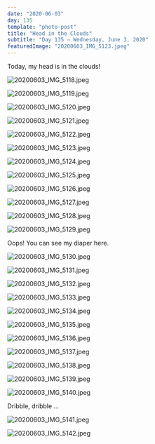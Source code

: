 ```yaml
---
date: "2020-06-03"
day: 135
template: "photo-post"
title: "Head in the Clouds"
subtitle: "Day 135 – Wednesday, June 3, 2020"
featuredImage: "20200603_IMG_5123.jpeg"
---
```


Today, my head is in the clouds!

![20200603_IMG_5118.jpeg](20200603_IMG_5118.jpeg)

![20200603_IMG_5119.jpeg](20200603_IMG_5119.jpeg)

![20200603_IMG_5120.jpeg](20200603_IMG_5120.jpeg)

![20200603_IMG_5121.jpeg](20200603_IMG_5121.jpeg)

![20200603_IMG_5122.jpeg](20200603_IMG_5122.jpeg)

![20200603_IMG_5123.jpeg](20200603_IMG_5123.jpeg)

![20200603_IMG_5124.jpeg](20200603_IMG_5124.jpeg)

![20200603_IMG_5125.jpeg](20200603_IMG_5125.jpeg)

![20200603_IMG_5126.jpeg](20200603_IMG_5126.jpeg)

![20200603_IMG_5127.jpeg](20200603_IMG_5127.jpeg)

![20200603_IMG_5128.jpeg](20200603_IMG_5128.jpeg)

![20200603_IMG_5129.jpeg](20200603_IMG_5129.jpeg)

Oops! You can see my diaper here.

![20200603_IMG_5130.jpeg](20200603_IMG_5130.jpeg)

![20200603_IMG_5131.jpeg](20200603_IMG_5131.jpeg)

![20200603_IMG_5132.jpeg](20200603_IMG_5132.jpeg)

![20200603_IMG_5133.jpeg](20200603_IMG_5133.jpeg)

![20200603_IMG_5134.jpeg](20200603_IMG_5134.jpeg)

![20200603_IMG_5135.jpeg](20200603_IMG_5135.jpeg)

![20200603_IMG_5136.jpeg](20200603_IMG_5136.jpeg)

![20200603_IMG_5137.jpeg](20200603_IMG_5137.jpeg)

![20200603_IMG_5138.jpeg](20200603_IMG_5138.jpeg)

![20200603_IMG_5139.jpeg](20200603_IMG_5139.jpeg)

![20200603_IMG_5140.jpeg](20200603_IMG_5140.jpeg)

Dribble, dribble …

![20200603_IMG_5141.jpeg](20200603_IMG_5141.jpeg)

![20200603_IMG_5142.jpeg](20200603_IMG_5142.jpeg)

